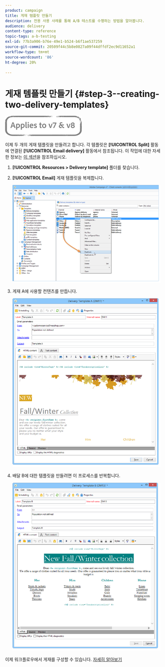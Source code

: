 ```yaml
---
product: campaign
title: 게재 템플릿 만들기
description: 전용 사용 사례를 통해 A/B 테스트를 수행하는 방법을 알아봅니다.
audience: delivery
content-type: reference
topic-tags: a-b-testing
exl-id: 77b3a906-b76e-49e1-b524-b6f1ae537259
source-git-commit: 20509f44c5b8e0827a09f44dffdf2ec9d11652a1
workflow-type: tm+mt
source-wordcount: '86'
ht-degree: 20%

---
```


# 게재 템플릿 만들기 {#step-3--creating-two-delivery-templates}

![](../../assets/common.svg)

이제 두 개의 게재 템플릿을 만들려고 합니다. 각 템플릿은 **[!UICONTROL Split]** 활동에 연결된 **[!UICONTROL Email delivery]** 활동에서 참조됩니다. 이 작업에 대한 자세한 정보는 [이 섹션](about-templates.md)을 참조하십시오.

1. **[!UICONTROL Resources > Delivery template]** 폴더를 찾습니다.
1. **[!UICONTROL Email]** 게재 템플릿을 복제합니다.

   ![](assets/use_case_abtesting_deliverymodel_001.png)

1. 게재 A에 사용할 컨텐츠를 만듭니다.

   ![](assets/use_case_abtesting_deliverymodel_002.png)

1. 배달 B에 대한 템플릿을 만들려면 이 프로세스를 반복합니다.

   ![](assets/use_case_abtesting_deliverymodel_003.png)

이제 워크플로우에서 게재를 구성할 수 있습니다. [자세히 알아보기](a-b-testing-uc-configuring-deliveries.md)
